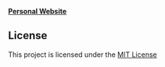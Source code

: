 **[Personal Website](https://balajkhalid.github.io)**


## License
This project is licensed under the [MIT License](https://github.com/balajkhalid/balajkhalid.github.io/blob/main/LICENSE)
